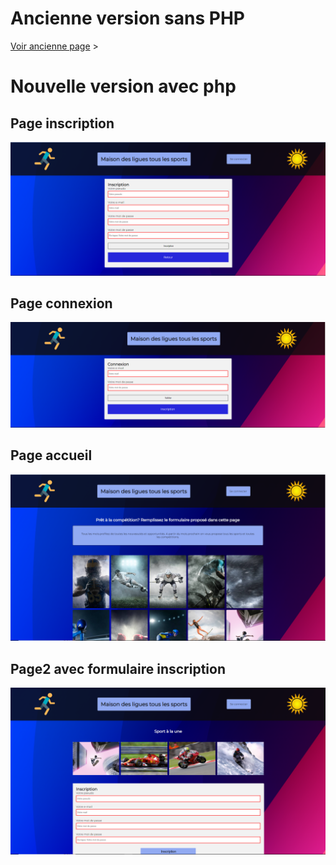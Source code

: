 # Ancienne version sans PHP
[Voir ancienne page](https://tinou95.github.io/PPE_streaming/page1.html) &gt;



# Nouvelle version avec php

## Page inscription

![Image WebSite](./capture_projet/page_inscription.PNG)

## Page connexion

![Image WebSite](./capture_projet/page_connecter.PNG)

## Page accueil

![Image WebSite](./capture_projet/page_accueil.PNG)

## Page2 avec formulaire inscription

![Image WebSite](./capture_projet/page_accueil2_inscription.PNG)